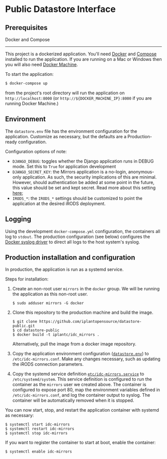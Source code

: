Public Datastore Interface
==========================

Prerequisites
-------------------------

Docker and Compose
******************

This project is a dockerized application. You'll need [Docker][1] and [Compose][2]
installed to run the application. If you are running on a Mac or Windows then you will
also need [Docker Machine][3].

To start the application:

```bash
$ docker-compose up
```

from the project's root directory will run the application on `http://localhost:8000`
(or `http://${DOCKER_MACHINE_IP}:8000` if you are running Docker Machine.)


Environment
-----------

The `datastore.env` file has the environment configuration for the application. Customize
as necessary, but the defaults are a Production-ready configuration.

Configuration options of note:

- `DJANGO_DEBUG`: toggles whether the Django application runs in DEBUG mode. Set this to
  `True` for application development
- `DJANGO_SECRET_KEY`: the Mirrors application is a no-login, anonymous-only application.
  As such, the security implications of this are minimal. However, should authentication
  be added at some point in the future, this value should be set and kept secret. Read
  more about this setting [here][5];
- `IRODS_*`: the `IRODS_*` settings should be customized to point the application at the
  desired iRODS deployment.


Logging
-------

Using the development `docker-compose.yml` configuration, the containers all log to
`stdout`. The production configuration (see below) configures the [Docker syslog driver][4]
to direct all logs to the host system's syslog.


Production installation and configuration
-----------------------------------------

In production, the application is run as a systemd service.

Steps for installation:

1. Create an non-root user `mirrors` in the `docker` group. We will be running the
    application as this non-root user.

    ```
    $ sudo adduser mirrors -G docker
    ```

2. Clone this repository to the production machine and build the image.

    ```
    $ git clone https://github.com/iplantopensource/datastore-public.git
    $ cd datastore-public
    $ docker build -t iplantc/idc_mirrors .
    ```

    Alternatively, pull the image from a docker image repository.

3. Copy the application environment configuration ([`datastore.env`](datastore.env)) to
    `/etc/idc-mirrors.conf`. Make any changes necessary, such as updating the iRODS
    connection parameters.

4. Copy the systemd service definition [`etc/idc-mirrors.service`](etc/idc-mirrors.service)
    to `/etc/systemd/system`. This service definition is configured to run the container
    as the `mirrors` user we created above. The container is configured to expose port 80,
    map the environment variables defined in `/etc/idc-mirrors.conf`, and log the container
    output to syslog. The container will be automatically removed when it is stopped.

You can now start, stop, and restart the application container with systemd as necessary:

```
$ systemctl start idc-mirrors
$ systemctl restart idc-mirrors
$ systemctl stop idc-mirrors
```

If you want to register the container to start at boot, enable the container:

```
$ systemctl enable idc-mirrors
```


[1]: https://docs.docker.com/installation/
[2]: https://docs.docker.com/compose/install/
[3]: https://docs.docker.com/machine/install-machine/
[4]: https://docs.docker.com/engine/reference/logging/overview/#syslog-options
[5]: https://docs.djangoproject.com/en/1.8/ref/settings/#std:setting-SECRET_KEY